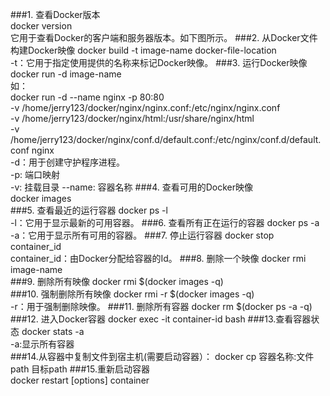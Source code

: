 ###1. 查看Docker版本  
docker version  
它用于查看Docker的客户端和服务器版本。如下图所示。
###2. 从Docker文件构建Docker映像
docker build -t image-name docker-file-location  
-t：它用于指定使用提供的名称来标记Docker映像。
###3. 运行Docker映像
docker run -d image-name  
如：  
docker run  -d --name nginx  -p 80:80   
-v /home/jerry123/docker/nginx/nginx.conf:/etc/nginx/nginx.conf  
-v /home/jerry123/docker/nginx/html:/usr/share/nginx/html  
-v /home/jerry123/docker/nginx/conf.d/default.conf:/etc/nginx/conf.d/default.conf nginx  
-d：用于创建守护程序进程。  
-p: 端口映射  
-v: 挂载目录
--name: 容器名称
###4. 查看可用的Docker映像  
docker images  
###5. 查看最近的运行容器
docker ps -l  
-l：它用于显示最新的可用容器。
###6. 查看所有正在运行的容器
docker ps -a  
-a：它用于显示所有可用的容器。
###7. 停止运行容器
docker stop container_id  
container_id：由Docker分配给容器的Id。
###8. 删除一个映像
docker rmi image-name  
###9. 删除所有映像
docker rmi $(docker images -q)  
###10. 强制删除所有映像
docker rmi -r $(docker images -q)  
-r：用于强制删除映像。
###11. 删除所有容器
docker rm $(docker ps -a -q)  
###12. 进入Docker容器
docker exec -it container-id bash
###13.查看容器状态
docker stats -a  
-a:显示所有容器  
###14.从容器中复制文件到宿主机(需要启动容器）：
docker cp 容器名称:文件path 目标path
###15.重新启动容器  
docker restart [options] container


